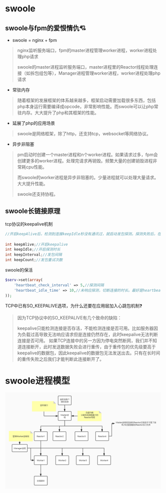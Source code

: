 # swoole

## swoole与fpm的爱恨情仇:cupid:

+ swoole = nginx + fpm

> nginx监听服务端口，fpm的master进程管理worker进程，worker进程处理php请求
> 
> swoole的master进程监听服务端口，master进程里的Reactor线程处理连接（如拆包组包等），Manager进程管理worker进程，worker进程处理php请求

+ 常驻内存

> 随着框架的发展框架的体系越来越多，框架启动需要加载很多东西，包括php本身运行需要编译成opcode，非常影响性能。而swoole可以让php常驻内存。大大提升了php和其框架的性能。

+ 延展了php的应用场景

> swoole是网络框架，除了http，还支持tcp，websocket等网络协议。

+ 异步非阻塞

> pm启动时创建一个master进程和n个worker进程。如果请求过多，fpm会创建更多的worker进程。处理完请求再销毁。频繁大量的创建销毁进程非常耗cpu性能。
> 
> 而swoole的worker进程是异步非阻塞的。少量进程就可以处理大量请求。大大提升性能。
> 
> swoole还支持协程。

## swoole长链接原理

tcp协议的keepalive机制

```c
//开启keepAlive后，检测到连接keepIdle秒没有通讯过，就启动发包探测。探测失败后，在keepInterval秒后重新发起探测，探测重试次数为keepCount。

int keepAlive;//开启keepalive
int keepIdle;//开启探测时长
int keepInterval;//发包间隔
int keepCount;//发包重试次数
```

swoole的保活

```php
$serv->set(array(
	'heartbeat_check_interval' => 5,//探测间隔
	'heartbeat_idle_time' => 10,//未响应探测，切断连接的时长。最好是heartbeat_check_interval的2倍多，防止一次探测丢包就被切断了连接。
));
```

TCP中已有SO_KEEPALIVE选项，为什么还要在应用层加入心跳包机制:question:

> 因为TCP协议中的SO_KEEPALIVE有几个致命的缺陷：
>
> keepalive只能检测连接是否存活，不能检测连接是否可用。比如服务器因为负载过高导致无法响应请求但是连接仍然存在，此时keepalive无法判断连接是否可用。
> 如果TCP连接中的另一方因为停电突然断网，我们并不知道连接断开，此时发送数据失败会进行重传，由于重传包的优先级要高于keepalive的数据包，因此keepalive的数据包无法发送出去。只有在长时间的重传失败之后我们才能判断此连接断开了。

# swoole进程模型

![swoole进程模型](swoole进程模型.png)

